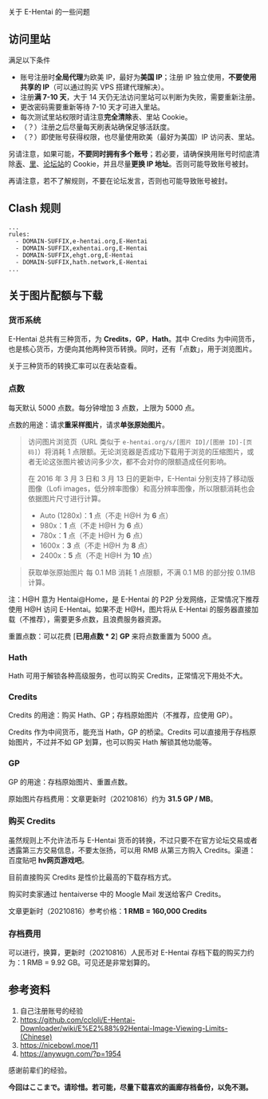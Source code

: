 关于 E-Hentai 的一些问题

## 访问里站

满足以下条件

* 账号注册时**全局代理**为欧美 IP，最好为**美国 IP**；注册 IP 独立使用，**不要使用共享的 IP**（可以通过购买 VPS 搭建代理解决）。
* 注册**满 7-10 天**，大于 14 天仍无法访问里站可以判断为失败，需要重新注册。
* 更改密码需要重新等待 7-10 天才可进入里站。
* 每次测试里站权限时请注意**完全清除**表、里站 Cookie。
* （？）注册之后尽量每天刷表站确保足够活跃度。
* （？）即使账号获得权限，也尽量使用欧美（最好为美国）IP 访问表、里站。

另请注意，如果可能，**不要同时拥有多个账号**；若必要，请确保换用账号时彻底清除[表](https://e-hentai.org)、[里](https://exhentai.org)、[论坛站](https://forums.e-hentai.org/)的 Cookie，并且尽量**更换 IP 地址**。否则可能导致账号被封。

再请注意，若不了解规则，不要在论坛发言，否则也可能导致账号被封。

## Clash 规则

```
...
rules:
  - DOMAIN-SUFFIX,e-hentai.org,E-Hentai
  - DOMAIN-SUFFIX,exhentai.org,E-Hentai
  - DOMAIN-SUFFIX,ehgt.org,E-Hentai
  - DOMAIN-SUFFIX,hath.network,E-Hentai
...
```

## 关于图片配额与下载

### 货币系统

E-Hentai 总共有三种货币，为 **Credits**，**GP**，**Hath**。其中 Credits 为中间货币，也是核心货币，方便向其他两种货币转换。同时，还有「点数」，用于浏览图片。

关于三种货币的转换汇率可以在表站查看。

### 点数

每天默认 5000 点数。每分钟增加 3 点数，上限为 5000 点。

点数的用途：请求**重采样图片**，请求**单张原始图片**。

> 访问图片浏览页（URL 类似于 `e-hentai.org/s/[图片 ID]/[图册 ID]-[页码]`）将消耗 1 点限额。无论浏览器是否成功下载用于浏览的压缩图片，或者无论这张图片被访问多少次，都不会对你的限额造成任何影响。
> 
> 在 2016 年 3 月 3 日和 3 月 13 日的更新中，E-Hentai 分别支持了移动版图像（Lofi images，低分辨率图像）和高分辨率图像，所以限额消耗也会依据图片尺寸进行计算。
> - Auto (1280x)：**1** 点（不走 H@H 为 **6** 点）
> - 980x：**1** 点（不走 H@H 为 **6** 点）
> - 780x：**1** 点（不走 H@H 为 **6** 点）
> - 1600x：**3** 点（不走 H@H 为 **8** 点）
> - 2400x：**5** 点（不走 H@H 为 **10** 点）

> 获取单张原始图片 每 0.1 MB 消耗 1 点限额，不满 0.1 MB 的部分按 0.1MB 计算。

注：H@H 意为 Hentai@Home，是 E-Hentai 的 P2P 分发网络，正常情况下推荐使用 H@H 访问 E-Hentai。如果不走 H@H，图片将从 E-Hentai 的服务器直接加载（不推荐），需要更多点数，且浪费服务器资源。

重置点数：可以花费 [**已用点数 \* 2**] **GP** 来将点数重置为 5000 点。

### Hath

Hath 可用于解锁各种高级服务，也可以购买 Credits，正常情况下用处不大。

### Credits

Credits 的用途：购买 Hath、GP；存档原始图片（不推荐，应使用 GP）。

Credits 作为中间货币，能充当 Hath，GP 的桥梁。Credits 可以直接用于存档原始图片，不过并不如 GP 划算，也可以购买 Hath 解锁其他功能等。

### GP

GP 的用途：存档原始图片、重置点数。

原始图片存档费用：文章更新时（20210816）约为 **31.5 GP / MB**。

### 购买 Credits

虽然规则上不允许法币与 E-Hentai 货币的转换，不过只要不在官方论坛交易或者透露第三方交易信息，不要太张扬，可以用 RMB 从第三方购入 Credits。渠道：百度贴吧 **hv网页游戏吧**。

目前直接购买 Credits 是性价比最高的下载存档方式。

购买时卖家通过 hentaiverse 中的 Moogle Mail 发送给客户 Credits。

文章更新时（20210816）参考价格：**1 RMB = 160,000 Credits**

### 存档费用

可以进行，换算，更新时（20210816）人民币对 E-Hentai 存档下载的购买力约为：1 RMB = 9.92 GB。可见还是非常划算的。

## 参考资料

1. 自己注册账号的经验
2. https://github.com/ccloli/E-Hentai-Downloader/wiki/E%E2%88%92Hentai-Image-Viewing-Limits-(Chinese)
3. https://nicebowl.moe/11
4. https://anywugn.com/?p=1954

感谢前辈们的经验。

**今回はここまで。请珍惜。若可能，尽量下载喜欢的画廊存档备份，以免不测。**
